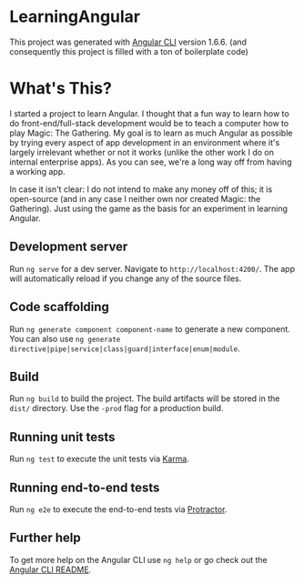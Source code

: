 # LearningAngular

This project was generated with [Angular CLI](https://github.com/angular/angular-cli) version 1.6.6. (and consequently this project is filled with a ton of boilerplate code)

# What's This?

I started a project to learn Angular. I thought that a fun way to learn how to do front-end/full-stack development would be to teach a computer how to play Magic: The Gathering. My goal is to learn as much Angular as possible by trying every aspect of app development in an environment where it's largely irrelevant whether or not it works (unlike the other work I do on internal enterprise apps). As you can see, we're a long way off from having a working app.

In case it isn't clear: I do not intend to make any money off of this; it is open-source (and in any case I neither own nor created Magic: the Gathering). Just using the game as the basis for an experiment in learning Angular.

## Development server

Run `ng serve` for a dev server. Navigate to `http://localhost:4200/`. The app will automatically reload if you change any of the source files.

## Code scaffolding

Run `ng generate component component-name` to generate a new component. You can also use `ng generate directive|pipe|service|class|guard|interface|enum|module`.

## Build

Run `ng build` to build the project. The build artifacts will be stored in the `dist/` directory. Use the `-prod` flag for a production build.

## Running unit tests

Run `ng test` to execute the unit tests via [Karma](https://karma-runner.github.io).

## Running end-to-end tests

Run `ng e2e` to execute the end-to-end tests via [Protractor](http://www.protractortest.org/).

## Further help

To get more help on the Angular CLI use `ng help` or go check out the [Angular CLI README](https://github.com/angular/angular-cli/blob/master/README.md).

